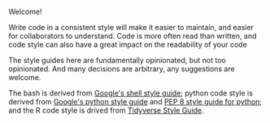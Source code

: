 Welcome! 

Write code in a consistent style will make it easier to maintain, and easier
for collaborators to understand. Code is more often read than written, and code
style can also have a great impact on the readability of your code

The style guides here are fundamentally opinionated, but not too opinionated. 
And many decisions are arbitrary, any suggestions are welcome.

The bash is derived from 
[Google's shell style guide](https://google.github.io/styleguide/shellguide.html); 
python code style is derived from 
[Google's python style guide](https://www.python.org/dev/peps/pep-0008/) and 
[PEP 8 style guide for python](https://www.python.org/dev/peps/pep-0008/); and 
the R code style is drived from 
[Tidyverse Style Guide](https://style.tidyverse.org/).